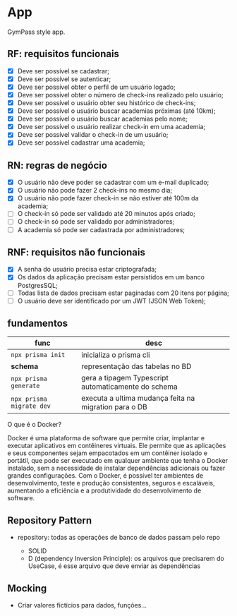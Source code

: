 # App

GymPass style app.

## RF: requisitos funcionais

- [x] Deve ser possível se cadastrar;
- [x] Deve ser possível se autenticar;
- [x] Deve ser possível obter o perfil de um usuário logado;
- [x] Deve ser possível obter o número de check-ins realizado pelo usuário;
- [x] Deve ser possível o usuário obter seu histórico de check-ins;
- [x] Deve ser possível o usuário buscar academias próximas (até 10km);
- [x] Deve ser possível o usuário buscar academias pelo nome;
- [x] Deve ser possível o usuário realizar check-in em uma academia;
- [x] Deve ser possível validar o check-in de um usuário;
- [x] Deve ser possível cadastrar uma academia;

## RN: regras de negócio

- [x] O usuário não deve poder se cadastrar com um e-mail duplicado;
- [x] O usuário não pode fazer 2 check-ins no mesmo dia;
- [x] O usuário não pode fazer check-in se não estiver até 100m da academia;
- [ ] O check-in só pode ser validado até 20 minutos após criado;
- [ ] O check-in só pode ser validado por administradores;
- [ ] A academia só pode ser cadastrada por administradores;

## RNF: requisitos não funcionais

- [x] A senha do usuário precisa estar criptografada;
- [x] Os dados da aplicação precisam estar persistidos em um banco PostgresSQL;
- [ ] Todas lista de dados precisam estar paginadas com 20 itens por página;
- [ ] O usuário deve ser identificado por um JWT (JSON Web Token);

## fundamentos

| func                     | desc                                                  |
| ------------------------ | ----------------------------------------------------- |
| `npx prisma init`        | inicializa o prisma cli                               |
| **schema**               | representação das tabelas no BD                       |
| `npx prisma generate`    | gera a tipagem Typescript automaticamente do schema   |
| `npx prisma migrate dev` | executa a ultima mudança feita na migration para o DB |

O que é o Docker?

Docker é uma plataforma de software que permite criar, implantar e executar aplicativos em contêineres virtuais. Ele permite que as aplicações e seus componentes sejam empacotados em um contêiner isolado e portátil, que pode ser executado em qualquer ambiente que tenha o Docker instalado, sem a necessidade de instalar dependências adicionais ou fazer grandes configurações. Com o Docker, é possível ter ambientes de desenvolvimento, teste e produção consistentes, seguros e escaláveis, aumentando a eficiência e a produtividade do desenvolvimento de software.

## Repository Pattern

- repository: todas as operações de banco de dados passam pelo repo

  - SOLID
  - D (dependency Inversion Principle): os arquivos que precisarem do UseCase, é esse arquivo que deve enviar as dependências

## Mocking

- Criar valores fictícios para dados, funções...
